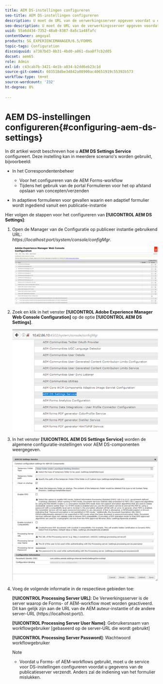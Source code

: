 ```yaml
---
title: AEM DS-instellingen configureren
seo-title: AEM DS-instellingen configureren
description: U moet de URL van de verwerkingsserver opgeven voordat u een formulier verzendt.
seo-description: U moet de URL van de verwerkingsserver opgeven voordat u een formulier verzendt.
uuid: 55a6d434-7352-48a8-8387-8a5c1a48fafc
contentOwner: amgoyal
products: SG_EXPERIENCEMANAGER/6.5/FORMS
topic-tags: Configuration
discoiquuid: a7387bd3-8b31-4bd0-a861-daa8f7cb2d05
docset: aem65
role: Admin
exl-id: c43cab7b-3421-4e1b-a834-b2dd6eb23c1d
source-git-commit: 603518dbe3d842a08900ac40651919c55392b573
workflow-type: tm+mt
source-wordcount: '232'
ht-degree: 0%

---
```


# AEM DS-instellingen configureren{#configuring-aem-ds-settings}

In dit artikel wordt beschreven hoe u **AEM DS Settings Service** configureert. Deze instelling kan in meerdere scenario&#39;s worden gebruikt, bijvoorbeeld:

* In het Correspondentenbeheer

   * Voor het configureren van de AEM Forms-workflow
   * Tijdens het gebruik van de portal Formulieren voor het op afstand opslaan van concepten/verzenden

* In adaptieve formulieren voor gevallen waarin een adaptief formulier wordt ingediend vanuit een publicatie-instantie

Hier volgen de stappen voor het configureren van **[!UICONTROL AEM DS Settings]**:

1. Open de Manager van de Configuratie op publiceer instantie gebruikend URL:\
   *https://localhost:port/system/console/configMgr*.

   ![Webconsole-configuratie AEM](assets/web_configuration_console_new.png)

1. Zoek en klik in het venster **[!UICONTROL Adobe Experience Manager Web Console Configuration]** op de optie **[!UICONTROL AEM DS Settings]**.

   ![DS-instellingen](assets/ds_settings_new.png)

1. In het venster **[!UICONTROL AEM DS Settings Service]** worden de algemene configuratie-instellingen voor AEM DS-componenten weergegeven.

   ![DS Settings Service](assets/ds_settings_service_new.png)

1. Voeg de volgende informatie in de respectieve gebieden toe:

   **[!UICONTROL Processing Server URL]**: De Verwerkingsserver is de server waarop de Forms- of AEM-workflow moet worden geactiveerd. Dit kan gelijk zijn aan de URL van de AEM auteur-instantie of de andere server-URL (https://localhost:port/).

   **[!UICONTROL Processing Server User Name]**: Gebruikersnaam van workflowgebruiker  [gebaseerd op de server-URL die wordt gebruikt]

   **[!UICONTROL Processing Server Password]**: Wachtwoord workflowgebruiker

   >[!NOTE]
   >
   >
   >    
   >    
   >    * Voordat u Forms- of AEM-workflows gebruikt, moet u de service voor DS-instellingen configureren voordat u gegevens van de publicatieserver verzendt. Anders zal de indiening van het formulier mislukken.



